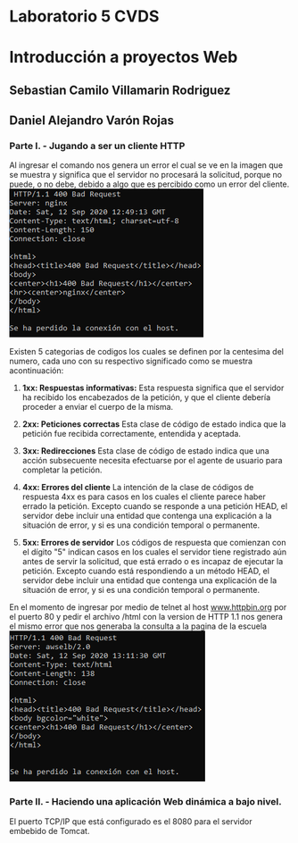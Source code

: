 # Laboratorio 5 CVDS
# Introducción a proyectos Web

## Sebastian Camilo Villamarin Rodriguez
## Daniel Alejandro Varón Rojas


### Parte I. - Jugando a ser un cliente HTTP

Al ingresar el comando nos genera un error el cual se ve en la imagen que se muestra y significa que el servidor no procesará la solicitud, porque no puede, o no debe, debido a algo que es percibido como un error del cliente.
![Imagen](https://github.com/Daniel1Varon/CVDS2-2020-2-lab5/blob/master/Imagenes%20Error/Error%20GET.PNG?raw=true)

Existen 5 categorias de codigos los cuales se definen por la centesima del numero, cada uno con su respectivo significado como se muestra acontinuación:

1. **1xx: Respuestas informativas:**  Esta respuesta significa que el servidor ha recibido los encabezados de la petición, y que el cliente debería proceder a enviar el cuerpo de la misma.

2. **2xx: Peticiones correctas** Esta clase de código de estado indica que la petición fue recibida correctamente, entendida y aceptada.

3. **3xx: Redirecciones** Esta clase de código de estado indica que una acción subsecuente necesita efectuarse por el agente de usuario para completar la petición.

4. **4xx: Errores del cliente** La intención de la clase de códigos de respuesta 4xx es para casos en los cuales el cliente parece haber errado la petición. Excepto cuando se responde a una petición HEAD, el servidor debe incluir una entidad que contenga una explicación a la situación de error, y si es una condición temporal o permanente.

5. **5xx: Errores de servidor** Los códigos de respuesta que comienzan con el dígito "5" indican casos en los cuales el servidor tiene registrado aún antes de servir la solicitud, que está errado o es incapaz de ejecutar la petición. Excepto cuando está respondiendo a un método HEAD, el servidor debe incluir una entidad que contenga una explicación de la situación de error, y si es una condición temporal o permanente.


En el momento de ingresar por medio de telnet al host www.httpbin.org por el puerto 80 y pedir el archivo /html con la version de HTTP 1.1 nos genera el mismo error que nos generaba la consulta a la pagina de la escuela 
![Imagen](https://github.com/Daniel1Varon/CVDS2-2020-2-lab5/blob/master/Imagenes%20Error/Error%20GET%20html.PNG?raw=true)


### Parte II. - Haciendo una aplicación Web dinámica a bajo nivel.

El puerto TCP/IP que está configurado es el 8080 para el servidor embebido de Tomcat.